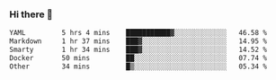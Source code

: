 ### Hi there 👋

<!--
**urzz/urzz** is a ✨ _special_ ✨ repository because its `README.md` (this file) appears on your GitHub profile.

Here are some ideas to get you started:

- 🔭 I’m currently working on ...
- 🌱 I’m currently learning ...
- 👯 I’m looking to collaborate on ...
- 🤔 I’m looking for help with ...
- 💬 Ask me about ...
- 📫 How to reach me: ...
- 😄 Pronouns: ...
- ⚡ Fun fact: ...
-->

<!--START_SECTION:waka-->

```txt
YAML         5 hrs 4 mins    ███████████▓░░░░░░░░░░░░░   46.58 %
Markdown     1 hr 37 mins    ███▓░░░░░░░░░░░░░░░░░░░░░   14.95 %
Smarty       1 hr 34 mins    ███▓░░░░░░░░░░░░░░░░░░░░░   14.52 %
Docker       50 mins         ██░░░░░░░░░░░░░░░░░░░░░░░   07.74 %
Other        34 mins         █▒░░░░░░░░░░░░░░░░░░░░░░░   05.34 %
```

<!--END_SECTION:waka-->
